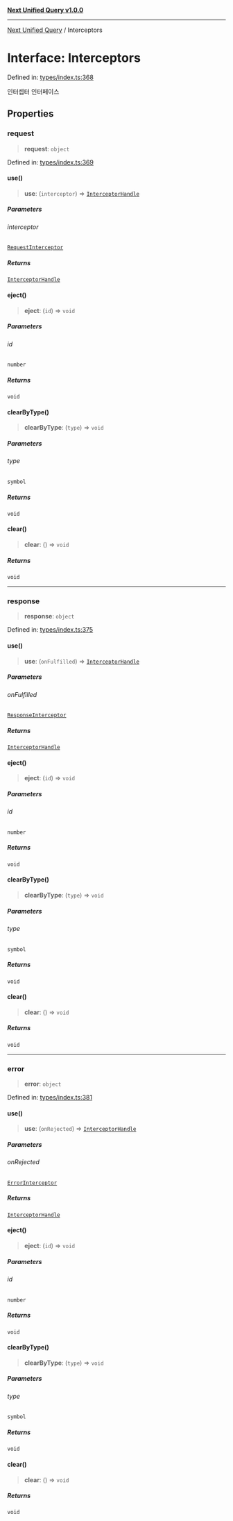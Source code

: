 [**Next Unified Query v1.0.0**](../README.md)

***

[Next Unified Query](../globals.md) / Interceptors

# Interface: Interceptors

Defined in: [types/index.ts:368](https://github.com/newExpand/next-unified-query/blob/main/packages/core/src/types/index.ts#L368)

인터셉터 인터페이스

## Properties

### request

> **request**: `object`

Defined in: [types/index.ts:369](https://github.com/newExpand/next-unified-query/blob/main/packages/core/src/types/index.ts#L369)

#### use()

> **use**: (`interceptor`) => [`InterceptorHandle`](InterceptorHandle.md)

##### Parameters

###### interceptor

[`RequestInterceptor`](../type-aliases/RequestInterceptor.md)

##### Returns

[`InterceptorHandle`](InterceptorHandle.md)

#### eject()

> **eject**: (`id`) => `void`

##### Parameters

###### id

`number`

##### Returns

`void`

#### clearByType()

> **clearByType**: (`type`) => `void`

##### Parameters

###### type

`symbol`

##### Returns

`void`

#### clear()

> **clear**: () => `void`

##### Returns

`void`

***

### response

> **response**: `object`

Defined in: [types/index.ts:375](https://github.com/newExpand/next-unified-query/blob/main/packages/core/src/types/index.ts#L375)

#### use()

> **use**: (`onFulfilled`) => [`InterceptorHandle`](InterceptorHandle.md)

##### Parameters

###### onFulfilled

[`ResponseInterceptor`](../type-aliases/ResponseInterceptor.md)

##### Returns

[`InterceptorHandle`](InterceptorHandle.md)

#### eject()

> **eject**: (`id`) => `void`

##### Parameters

###### id

`number`

##### Returns

`void`

#### clearByType()

> **clearByType**: (`type`) => `void`

##### Parameters

###### type

`symbol`

##### Returns

`void`

#### clear()

> **clear**: () => `void`

##### Returns

`void`

***

### error

> **error**: `object`

Defined in: [types/index.ts:381](https://github.com/newExpand/next-unified-query/blob/main/packages/core/src/types/index.ts#L381)

#### use()

> **use**: (`onRejected`) => [`InterceptorHandle`](InterceptorHandle.md)

##### Parameters

###### onRejected

[`ErrorInterceptor`](../type-aliases/ErrorInterceptor.md)

##### Returns

[`InterceptorHandle`](InterceptorHandle.md)

#### eject()

> **eject**: (`id`) => `void`

##### Parameters

###### id

`number`

##### Returns

`void`

#### clearByType()

> **clearByType**: (`type`) => `void`

##### Parameters

###### type

`symbol`

##### Returns

`void`

#### clear()

> **clear**: () => `void`

##### Returns

`void`
